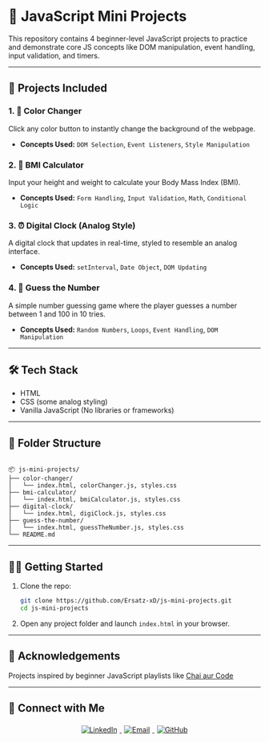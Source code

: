 
# 🎯 JavaScript Mini Projects

This repository contains 4 beginner-level JavaScript projects to practice and demonstrate core JS concepts like DOM manipulation, event handling, input validation, and timers.

---

## 🧩 Projects Included

### 1. 🎨 Color Changer
Click any color button to instantly change the background of the webpage.

- **Concepts Used:** `DOM Selection`, `Event Listeners`, `Style Manipulation`

### 2. 🧮 BMI Calculator
Input your height and weight to calculate your Body Mass Index (BMI).

- **Concepts Used:** `Form Handling`, `Input Validation`, `Math`, `Conditional Logic`

### 3. ⏰ Digital Clock (Analog Style)
A digital clock that updates in real-time, styled to resemble an analog interface.

- **Concepts Used:** `setInterval`, `Date Object`, `DOM Updating`

### 4. 🔢 Guess the Number
A simple number guessing game where the player guesses a number between 1 and 100 in 10 tries.

- **Concepts Used:** `Random Numbers`, `Loops`, `Event Handling`, `DOM Manipulation`

---

## 🛠️ Tech Stack

- HTML
- CSS (some analog styling)
- Vanilla JavaScript (No libraries or frameworks)

---

## 📁 Folder Structure

```

📦 js-mini-projects/
├── color-changer/
│   └── index.html, colorChanger.js, styles.css
├── bmi-calculator/
│   └── index.html, bmiCalculator.js, styles.css
├── digital-clock/
│   └── index.html, digiClock.js, styles.css
├── guess-the-number/
│   └── index.html, guessTheNumber.js, styles.css
└── README.md

````

---

## 🧑‍💻 Getting Started

1. Clone the repo:
   ```bash
   git clone https://github.com/Ersatz-xD/js-mini-projects.git
   cd js-mini-projects
   ```

2. Open any project folder and launch `index.html` in your browser.

---

## 🙌 Acknowledgements

Projects inspired by beginner JavaScript playlists like [Chai aur Code](https://www.youtube.com/@chaiaurcode)

---


## 🤝 Connect with Me

<div align="center">
  <a href="https://www.linkedin.com/in/ayaan-ahmed-khan-448600351/">
    <img src="https://img.shields.io/badge/LinkedIn-0077B5?style=for-the-badge&logo=linkedin&logoColor=white&border-radius=10" alt="LinkedIn" style="margin: 5px;"/>
  </a>
  <a href="mailto:aayan.shazim@gmail.com">
    <img src="https://img.shields.io/badge/Gmail-D14836?style=for-the-badge&logo=gmail&logoColor=white&border-radius=10" alt="Email" style="margin: 5px;"/>
  </a>
  <a href="https://github.com/Ersatz-xD">
    <img src="https://img.shields.io/badge/GitHub-100000?style=for-the-badge&logo=github&logoColor=white&border-radius=10" alt="GitHub" style="margin: 5px;"/>
  </a>
</div>


